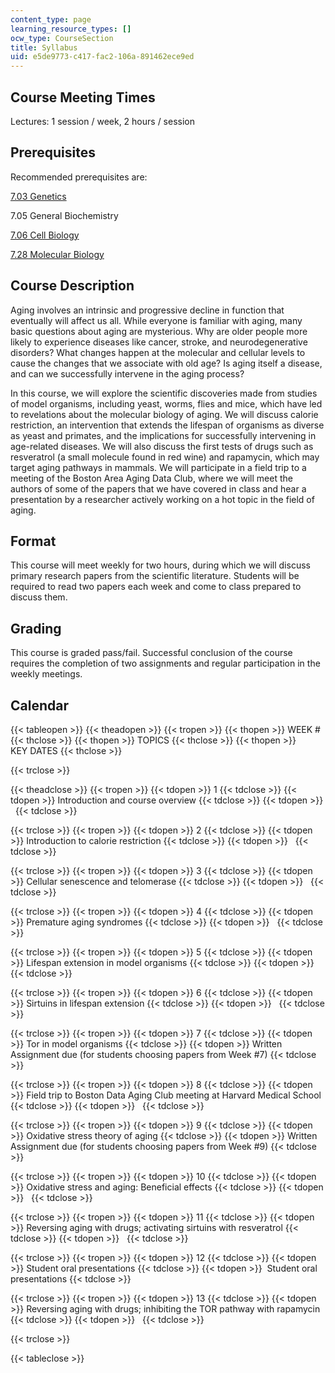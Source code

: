 ```yaml
---
content_type: page
learning_resource_types: []
ocw_type: CourseSection
title: Syllabus
uid: e5de9773-c417-fac2-106a-891462ece9ed
---
```


Course Meeting Times
--------------------

Lectures: 1 session / week, 2 hours / session

Prerequisites
-------------

Recommended prerequisites are:

[7.03 Genetics](/courses/7-03-genetics-fall-2004/pages/index.htm)

7.05 General Biochemistry

[7.06 Cell Biology](/courses/7-06-cell-biology-spring-2007/pages/index.htm)

[7.28 Molecular Biology](/courses/7-28-molecular-biology-spring-2005/pages/index.htm)

Course Description
------------------

Aging involves an intrinsic and progressive decline in function that eventually will affect us all. While everyone is familiar with aging, many basic questions about aging are mysterious. Why are older people more likely to experience diseases like cancer, stroke, and neurodegenerative disorders? What changes happen at the molecular and cellular levels to cause the changes that we associate with old age? Is aging itself a disease, and can we successfully intervene in the aging process?

In this course, we will explore the scientific discoveries made from studies of model organisms, including yeast, worms, flies and mice, which have led to revelations about the molecular biology of aging. We will discuss calorie restriction, an intervention that extends the lifespan of organisms as diverse as yeast and primates, and the implications for successfully intervening in age-related diseases. We will also discuss the first tests of drugs such as resveratrol (a small molecule found in red wine) and rapamycin, which may target aging pathways in mammals. We will participate in a field trip to a meeting of the Boston Area Aging Data Club, where we will meet the authors of some of the papers that we have covered in class and hear a presentation by a researcher actively working on a hot topic in the field of aging.

Format
------

This course will meet weekly for two hours, during which we will discuss primary research papers from the scientific literature. Students will be required to read two papers each week and come to class prepared to discuss them.

Grading
-------

This course is graded pass/fail. Successful conclusion of the course requires the completion of two assignments and regular participation in the weekly meetings.

Calendar
--------

{{< tableopen >}}
{{< theadopen >}}
{{< tropen >}}
{{< thopen >}}
WEEK #
{{< thclose >}}
{{< thopen >}}
TOPICS
{{< thclose >}}
{{< thopen >}}
KEY DATES
{{< thclose >}}

{{< trclose >}}

{{< theadclose >}}
{{< tropen >}}
{{< tdopen >}}
1
{{< tdclose >}}
{{< tdopen >}}
Introduction and course overview
{{< tdclose >}}
{{< tdopen >}}
 
{{< tdclose >}}

{{< trclose >}}
{{< tropen >}}
{{< tdopen >}}
2
{{< tdclose >}}
{{< tdopen >}}
Introduction to calorie restriction
{{< tdclose >}}
{{< tdopen >}}
 
{{< tdclose >}}

{{< trclose >}}
{{< tropen >}}
{{< tdopen >}}
3
{{< tdclose >}}
{{< tdopen >}}
Cellular senescence and telomerase
{{< tdclose >}}
{{< tdopen >}}
 
{{< tdclose >}}

{{< trclose >}}
{{< tropen >}}
{{< tdopen >}}
4
{{< tdclose >}}
{{< tdopen >}}
Premature aging syndromes
{{< tdclose >}}
{{< tdopen >}}
 
{{< tdclose >}}

{{< trclose >}}
{{< tropen >}}
{{< tdopen >}}
5
{{< tdclose >}}
{{< tdopen >}}
Lifespan extension in model organisms
{{< tdclose >}}
{{< tdopen >}}
 
{{< tdclose >}}

{{< trclose >}}
{{< tropen >}}
{{< tdopen >}}
6
{{< tdclose >}}
{{< tdopen >}}
Sirtuins in lifespan extension
{{< tdclose >}}
{{< tdopen >}}
 
{{< tdclose >}}

{{< trclose >}}
{{< tropen >}}
{{< tdopen >}}
7
{{< tdclose >}}
{{< tdopen >}}
Tor in model organisms
{{< tdclose >}}
{{< tdopen >}}
Written Assignment due (for students choosing papers from Week #7)
{{< tdclose >}}

{{< trclose >}}
{{< tropen >}}
{{< tdopen >}}
8
{{< tdclose >}}
{{< tdopen >}}
Field trip to Boston Data Aging Club meeting at Harvard Medical School
{{< tdclose >}}
{{< tdopen >}}
 
{{< tdclose >}}

{{< trclose >}}
{{< tropen >}}
{{< tdopen >}}
9
{{< tdclose >}}
{{< tdopen >}}
Oxidative stress theory of aging
{{< tdclose >}}
{{< tdopen >}}
Written Assignment due (for students choosing papers from Week #9)
{{< tdclose >}}

{{< trclose >}}
{{< tropen >}}
{{< tdopen >}}
10
{{< tdclose >}}
{{< tdopen >}}
Oxidative stress and aging: Beneficial effects
{{< tdclose >}}
{{< tdopen >}}
 
{{< tdclose >}}

{{< trclose >}}
{{< tropen >}}
{{< tdopen >}}
11
{{< tdclose >}}
{{< tdopen >}}
Reversing aging with drugs; activating sirtuins with resveratrol
{{< tdclose >}}
{{< tdopen >}}
 
{{< tdclose >}}

{{< trclose >}}
{{< tropen >}}
{{< tdopen >}}
12
{{< tdclose >}}
{{< tdopen >}}
Student oral presentations
{{< tdclose >}}
{{< tdopen >}}
 Student oral presentations
{{< tdclose >}}

{{< trclose >}}
{{< tropen >}}
{{< tdopen >}}
13
{{< tdclose >}}
{{< tdopen >}}
Reversing aging with drugs; inhibiting the TOR pathway with rapamycin
{{< tdclose >}}
{{< tdopen >}}
 
{{< tdclose >}}

{{< trclose >}}

{{< tableclose >}}